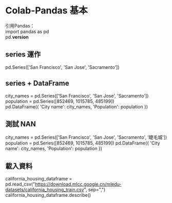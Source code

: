 # Colab-Pandas 基本
引用Pandas：  
import pandas as pd  
pd.__version__  
## series 運作
pd.Series(['San Francisco', 'San Jose', 'Sacramento'])
## series  + DataFrame
city_names = pd.Series(['San Francisco', 'San Jose', 'Sacramento'])  
population = pd.Series([852469, 1015785, 485199])  
pd.DataFrame({ 'City name': city_names, 'Population': population })  
## 測試 NAN
city_names = pd.Series(['San Francisco', 'San Jose', 'Sacramento', '睫毛城'])
population = pd.Series([852469, 1015785, 485199])
pd.DataFrame({ 'City name': city_names, 'Population': population })
##  載入資料
california_housing_dataframe = pd.read_csv("https://download.mlcc.google.cn/mledu-datasets/california_housing_train.csv", sep=",")  
california_housing_dataframe.describe()  

